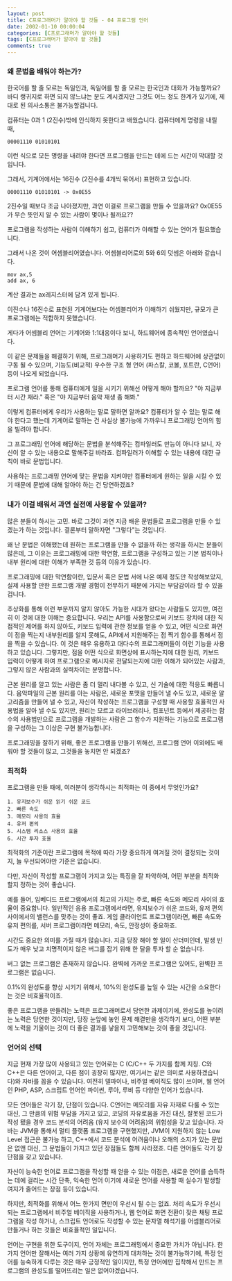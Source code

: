 ```yaml
---
layout: post
title: C프로그래머가 알아야 할 것들 - 04 프로그램 언어
date: 2002-01-10 00:00:04
categories: [C프로그래머가 알아야 할 것들]
tags: [C프로그래머가 알아야 할 것들]
comments: true
---
```


### 왜 문법을 배워야 하는가?
한국어를 할 줄 모르는 독일인과, 독일어를 할 줄 모르는 한국인과 대화가 가능할까요? 바디 랭귀지로 하면 되지 않느냐는 분도 계시겠지만 그것도 어느 정도 한계가 있기에, 제대로 된 의사소통은 불가능할겁니다.

컴퓨터는 0과 1 (2진수)밖에 인식하지 못한다고 배웠습니다.
컴퓨터에게 명령을 내릴 때,

    00001110 01010101

이런 식으로 모든 명령을 내려야 한다면 프로그램을 만드는 데에 드는 시간이 막대할 것입니다.

그래서, 기계어에서는 16진수 (2진수를 4개씩 묶어서) 표현하고 있습니다.

    00001110 01010101 -> 0x0E55

2진수일 때보다 조금 나아졌지만, 과연 이걸로 프로그램을 만들 수 있을까요? 0x0E55가 무슨 뜻인지 알 수 있는 사람이 몇이나 될까요??

프로그램을 작성하는 사람이 이해하기 쉽고, 컴퓨터가 이해할 수 있는 언어가 필요했습니다.

그래서 나온 것이 어셈블리어였습니다. 어셈블리어로의 5와 6의 덧셈은 아래와 같습니다.

    mov ax,5
    add ax, 6

계산 결과는 ax레지스터에 담겨 있게 됩니다.

이진수나 16진수로 표현된 기계어보다는 어셈블리어가 이해하기 쉬웠지만, 규모가 큰 프로그램에는 적합하지 못했습니다.

게다가 어셈블리 언어는 기계어와 1:1대응이다 보니, 하드웨어에 종속적인 언어였습니다.

이 같은 문제들을 해결하기 위해, 프로그래머가 사용하기도 편하고 하드웨어에 상관없이 구동 될 수 있으며, 기능도(비교적) 우수한 구조 형 언어 (파스칼, 코볼, 포트란, C언어)등이 나오게 되었습니다.

프로그램 언어를 통해 컴퓨터에게 일을 시키기 위해선 어떻게 해야 할까요?
"야 지금부터 시간 재라." 혹은 "야 지금부터 음악 재생 좀 해봐."

이렇게 컴퓨터에게 우리가 사용하는 말로 말하면 알까요? 컴퓨터가 알 수 있는 말로 해야 한다고 했는데 기계어로 말하는 건 사실상 불가능에 가까우니 프로그래밍 언어의 힘을 빌려야 합니다.

그 프로그래밍 언어에 해당하는 문법을 분석해주는 컴파일러도 만능이 아니다 보니, 자신이 알 수 있는 내용으로 말해주길 바라죠. 컴파일러가 이해할 수 있는 내용에 대한 규칙이 바로 문법입니다.

사용하는 프로그래밍 언어에 맞는 문법을 지켜야만 컴퓨터에게 원하는 일을 시킬 수 있기 때문에 문법에 대해 알아야 하는 건 당연하겠죠?

### 내가 이걸 배워서 과연 실전에 사용할 수 있을까?
많은 분들이 하시는 고민.
바로 그것이 과연 지금 배운 문법들로 프로그램을 만들 수 있겠는가 하는 것입니다.
결론부터 말하자면 "그렇다"는 것입니다.

왜 난 문법은 이해했는데 원하는 프로그램을 만들 수 없을까 하는 생각을 하시는 분들이 많은데, 그 이유는 프로그래밍에 대한 막연함, 프로그램을 구성하고 있는 기본 법칙이나 내부 원리에 대한 이해가 부족한 것 등의 이유가 있습니다.

프로그래밍에 대한 막연함이란, 입문서 혹은 문법 서에 나온 예제 정도만 작성해보았지, 실제 사용할 만한 프로그램 개발 경험이 전무하기 때문에 가지는 부담감이라 할 수 있을 겁니다.

추상화를 통해 이런 부분까지 알지 않아도 가능한 시대가 왔다는 사람들도 있지만, 여전히 이 것에 대한 이해는 중요합니다. 우리는 API를 사용함으로써 키보드 장치에 대한 직접적인 제어를 하지 않아도, 키보드 입력에 관한 정보를 얻을 수 있고, 어떤 식으로 화면이 점을 찍는지 내부원리를 알지 못해도, API에서 지원해주는 점 찍기 함수를 통해서 점을 찍을 수 있습니다. 이 것은 매우 유용하고 대다수의 프로그래머들이 이런 기능을 사용하고 있습니다. 그렇지만, 점을 어떤 식으로 화면상에 표시하는지에 대한 원리, 키보드 입력이 어떻게 하여 프로그램으로 메시지로 전달되는지에 대한 이해가 되어있는 사람과, 그렇지 않은 사람과의 실력차이는 분명합니다.

근본 원리를 알고 있는 사람은 좀 더 멀리 내다볼 수 있고, 신 기술에 대한 적응도 빠릅니다. 음악파일의 근본 원리를 아는 사람은, 새로운 포맷을 만들어 낼 수도 있고, 새로운 알고리즘을 만들어 낼 수 있고, 자신이 작성하는 프로그램을 구성할 때 사용할 효율적인 사용법을 알아 낼 수도 있지만, 원리는 모르고 라이브러리나, 컴포넌트 등에서 제공하는 함수의 사용법만으로 프로그램을 개발하는 사람은 그 함수가 지원하는 기능으로 프로그램을 구성하는 그 이상은 구현 불가능합니다.

프로그래밍을 잘하기 위해, 좋은 프로그램을 만들기 위해선, 프로그램 언어 이외에도 배워야 할 것들이 많고, 그것들을 놓치면 안 되겠죠?

### 최적화

프로그램을 만들 때에, 여러분이 생각하시는 최적화는 이 중에서 무엇인가요?

    1. 유지보수가 쉬운 읽기 쉬운 코드
    2. 빠른 속도
    3. 메모리 사용의 효율
    4. 유저 편의
    5. 시스템 리소스 사용의 효율
    6. 시간 투자 효율

최적화의 기준이란 프로그램에 목적에 따라 가장 중요하게 여겨질 것이 결정되는 것이지, 늘 우선되어야만 기준은 없습니다.

다만, 자신이 작성할 프로그램이 가지고 있는 특징을 잘 파악하여, 어떤 부분을 최적화 할지 정하는 것이 좋습니다.

예를 들어, 임베디드 프로그램에서의 최고의 가치는 주로, 빠른 속도와 메모리 사이의 효율이 중요합니다.
일반적인 응용 프로그램에서라면, 유지보수가 쉬운 코드와, 유저 편의 사이에서의 밸런스를 맞추는 것이 좋죠.
게임 클라이언트 프로그램이라면, 빠른 속도와 유저 편의를, 서버 프로그램이라면 메모리, 속도, 안정성이 중요하죠.

시간도 중요한 의미를 가질 때가 많습니다.
지금 당장 해야 할 일이 산더미인데, 발생 빈도가 매우 낮고 치명적이지 않은 버그를 잡기 위해 한 달을 투자 할 순 없습니다.

버그 없는 프로그램은 존재하지 않습니다. 완벽에 가까운 프로그램은 있어도, 완벽한 프로그램은 없습니다.

0.1%의 완성도를 향상 시키기 위해서, 10%의 완성도를 높일 수 있는 시간을 소요한다는 것은 비효율적이죠.

좋은 프로그램을 만들려는 노력은 프로그래머로서 당연한 과제이기에, 완성도를 높이려는 노력은 당연한 것이지만, 당장 눈앞에 놓인 문제 해결만을 생각하기 보다, 어떤 부분에 노력을 기울이는 것이 더 좋은 결과를 낳을지 고민해보는 것이 좋을 것입니다.

### 언어의 선택

지금 현재 가장 많이 사용되고 있는 언어로는 C (C/C++ 두 가지를 함께 지칭. C와 C++은 다른 언어이고, 다른 점이 굉장히 많지만, 여기서는 같은 의미로 사용하겠습니다)와 자바를 꼽을 수 있습니다.
여전히 델파이나, 비주얼 베이직도 많이 쓰이며, 웹 언어인 PHP, ASP, 스크립트 언어인 파이썬, 루아, 루비 등 다양한 언어가 있습니다.

모든 언어들은 각기 장, 단점이 있습니다.
C언어는 메모리를 자유 자재로 다룰 수 있는 대신, 그 만큼의 위험 부담을 가지고 있고, 코딩의 자유로움을 가진 대신, 잘못된 코드가 작성 됐을 경우 코드 분석의 어려움 (유지 보수의 어려움)의 위험성을 갖고 있습니다.
자바는 JVM을 통해서 멀티 플랫폼 프로그램을 구현했지만, JVM이 지원하지 않는 Low Level 접근은 불가능 하고, C++에서 코드 분석에 어려움이나 오해의 소지가 있는 문법은 없앤 대신, 그 문법들이 가지고 있던 장점들도 함께 사라졌죠.
다른 언어들도 각기 장단점을 갖고 있습니다.

자신이 능숙한 언어로 프로그램을 작성할 때 얻을 수 있는 이점은, 새로운 언어를 습득하는 데에 걸리는 시간 단축, 익숙한 언어 이기에 새로운 언어를 사용할 때 실수가 발생할 여지가 줄어드는 장점 등이 있습니다.

 

하지만, 최적화를 위해서 어느 한가지 면만이 우선시 될 수는 없죠. 처리 속도가 우선시 되는 프로그램에서 비주얼 베이직을 사용하거나, 웹 언어로 화면 전환이 잦은 채팅 프로그램을 작성 하거나, 스크립트 언어로도 작성할 수 있는 문자열 해석기를 어셈블리어로 만들거나 하는 것들은 비효율적인 일입니다.

 

언어는 구현을 위한 도구이지, 언어 자체는 프로그래밍에서 중요한 가치가 아닙니다. 한가지 언어만 잘해서는 여러 가지 상황에 유연하게 대처하는 것이 불가능하기에, 특정 언어를 능숙하게 다루는 것은 매우 긍정적인 일이지만, 특정 언어에만 집착해서 만드는 프로그램의 완성도를 떨어뜨리는 일은 없어야겠습니다.